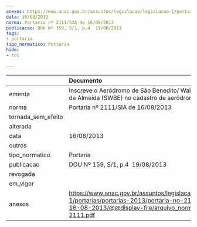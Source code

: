 ```yaml
---
anexos: https://www.anac.gov.br/assuntos/legislacao/legislacao-1/portarias/portarias-2013/portaria-no-2111-sia-de-16-08-2013/@@display-file/arquivo_norma/PA2013-2111.pdf
data: 16/08/2013
norma: Portaria nº 2111/SIA de 16/08/2013
publicacao: DOU Nº 159, S/1, p.4  19/08/2013
tags:
- portaria
tipo_normatico: Portaria
hide: 
- toc 
 
---
```


|                    | Documento                                                                                                                                                         |
|:-------------------|:------------------------------------------------------------------------------------------------------------------------------------------------------------------|
| ementa             | Inscreve o Aeródromo de São Benedito/ Walfrido Salmito de Almeida (SWBE) no cadastro de aeródromos.                                                               |
| norma              | Portaria nº 2111/SIA de 16/08/2013                                                                                                                                |
| tornada_sem_efeito |                                                                                                                                                                   |
| alterada           |                                                                                                                                                                   |
| data               | 16/08/2013                                                                                                                                                        |
| outros             |                                                                                                                                                                   |
| tipo_normatico     | Portaria                                                                                                                                                          |
| publicacao         | DOU Nº 159, S/1, p.4  19/08/2013                                                                                                                                  |
| revogada           |                                                                                                                                                                   |
| em_vigor           |                                                                                                                                                                   |
| anexos             | https://www.anac.gov.br/assuntos/legislacao/legislacao-1/portarias/portarias-2013/portaria-no-2111-sia-de-16-08-2013/@@display-file/arquivo_norma/PA2013-2111.pdf |